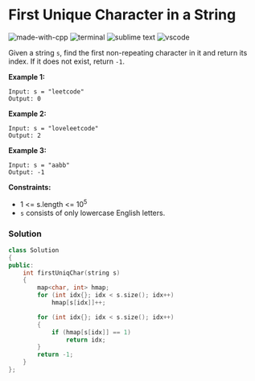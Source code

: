 # First Unique Character in a String
![made-with-cpp](https://img.shields.io/badge/Made%20with-C++-007396.svg)
![terminal](https://img.shields.io/badge/Windows%20Terminal-4D4D4D?logo=windows%20terminal&logoColor=white)
![sublime text](https://img.shields.io/badge/sublime_text-%23575757.svg?logo=sublime-text&logoColor=important)
![vscode](https://img.shields.io/badge/Visual_Studio_Code-0078D4?logo=visual%20studio%20code&logoColor=white)

Given a string `s`, find the first non-repeating character in it and return its index. If it does not exist, return `-1`.

__Example 1:__
```
Input: s = "leetcode"
Output: 0
```

__Example 2:__
```
Input: s = "loveleetcode"
Output: 2
```

__Example 3:__
```
Input: s = "aabb"
Output: -1
```

__Constraints:__
- 1 <= s.length <= 10<sup>5</sup>
- `s` consists of only lowercase English letters.


### Solution
```cpp
class Solution
{
public:
    int firstUniqChar(string s)
    {
        map<char, int> hmap;
        for (int idx{}; idx < s.size(); idx++)
            hmap[s[idx]]++;

        for (int idx{}; idx < s.size(); idx++)
        {
            if (hmap[s[idx]] == 1)
                return idx;
        }
        return -1;
    }
};
```